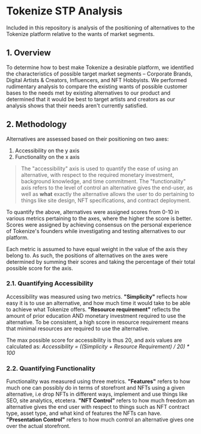 # Tokenize STP Analysis
Included in this repository is analysis of the positioning of alternatives to the Tokenize platform relative to the wants of market segments. 

## 1. Overview
To determine how to best make Tokenize a desirable platform, we identified the characteristics of possible target market segments – Corporate Brands, Digital Artists & Creators, Influencers, and NFT Hobbyists. We performed rudimentary analysis to compare the existing wants of possible customer bases to the needs met by existing alternatives to our product and determined that it would be best to target artists and creators as our analysis shows that their needs aren't currently satisfied. 


## 2. Methodology 
Alternatives are assessed based on their positioning on two axes:  
1. Accessibility on the y axis
2. Functionality on the x axis

> The "accessibility" axis is used to quantify the ease of using an alternative, with respect to the required monetary investment, background knowledge, and time commitment. The "functionality" axis refers to the level of control an alternative gives the end-user, as well as **what** exactly the alternative allows the user to do pertaining to things like site design, NFT specifications, and contract deployment.

To quantify the above, alternatives were assigned scores from 0-10 in various metrics pertaining to the axes, where the higher the score is better. Scores were assigned by achieving consensus on the personal experience of Tokenize's founders while investigating and testing alternatives to our platform.

Each metric is assumed to have equal weight in the value of the axis they belong to. As such, the positions of alternatives on the axes were determined by summing their scores and taking the percentage of their total possible score for the axis. 

### 2.1. Quantifying Accessibility
Accessibility was measured using two metrics. **"Simplicity"** reflects how easy it is to use an alternative, and how much time it would take to be able to achieve what Tokenize offers. **"Resource requirement"** reflects the amount of prior education AND monetary investment required to use the alternative. To be consistent, a high score in resource requirement means that minimal resources are required to use the alternative.  

The max possible score for accessibility is thus 20, and axis values are calculated as:
*Accessibility = ((Simplicity + Resource Requirement) / 20) * 100*

### 2.2. Quantifying Functionality
Functionality was measured using three metrics. **"Features"** refers to how much one can possibly do in terms of storefront and NFTs using a given alternative, i.e drop NFTs in different ways, implement and use things like SEO, site analytics, etcetera. **"NFT Control"** refers to how much freedom an alternative gives the end user with respect to things such as NFT contract type, asset type, and what kind of features the NFTs can have. **"Presentation Control"** refers to how much control an alternative gives one over the actual storefront. 
